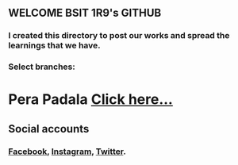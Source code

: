 ## WELCOME BSIT 1R9's GITHUB
### I created this directory to post our works and spread the learnings that we have.


### Select branches:
# Pera Padala [Click here...](https://github.com/Brrzzy/BSIT1R9/tree/Pera-Padala)


## Social accounts
### [Facebook](https://facebook.com/bjdelantar), [Instagram](https://instagram.com/me.brax), [Twitter](https://twitter.com/brrzzy).
